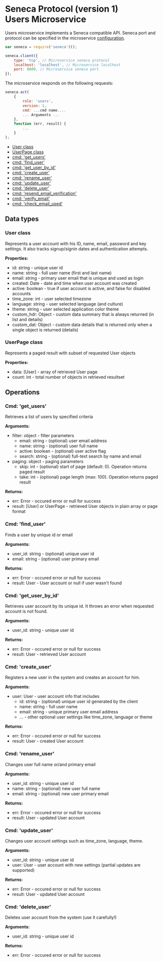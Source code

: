 # Seneca Protocol (version 1) <br/> Users Microservice

Users microservice implements a Seneca compatible API. 
Seneca port and protocol can be specified in the microservice [configuration](Configuration.md/#api_seneca). 

```javascript
var seneca = require('seneca')();

seneca.client({
    type: 'tcp', // Microservice seneca protocol
    localhost: 'localhost', // Microservice localhost
    port: 8809, // Microservice seneca port
});
```

The microservice responds on the following requests:

```javascript
seneca.act(
    {
        role: 'users',
        version: 1,
        cmd: ...cmd name....
        ... Arguments ...
    },
    function (err, result) {
        ...
    }
);
```

* [User class](#class1)
* [UserPage class](#class2)
* [cmd: 'get_users'](#operation1)
* [cmd: 'find_user'](#operation2)
* [cmd: 'get_user_by_id'](#operation3)
* [cmd: 'create_user'](#operation4)
* [cmd: 'rename_user'](#operation5)
* [cmd: 'update_user'](#operation6)
* [cmd: 'delete_user'](#operation7)
* [cmd: 'resend_email_verification'](#operation8)
* [cmd: 'verify_email'](#operation9)
* [cmd: 'check_email_used'](#operation10)

## Data types

### <a name="class1"></a> User class

Represents a user account with his ID, name, email, password and key settings.
It also tracks signup/signin dates and authentication attempts. 

**Properties:**
- id: string - unique user id
- name: string - full user name (first and last name)
- email: string - primary user email that is unique and used as login
- created: Date - date and time when user account was created
- active: boolean - true if user account is active, and false for disabled accounts
- time_zone: int - user selected timezone
- language: string - user selected language (and culture)
- theme: string - user selected application color theme
- custom_hdr: Object - custom data summary that is always returned (in list and details)
- custom_dat: Object - custom data details that is returned only when a single object is returned (details)

### <a name="class2"></a> UserPage class

Represents a paged result with subset of requested User objects

**Properties:**
- data: [User] - array of retrieved User page
- count: int - total number of objects in retrieved resultset

## Operations

### <a name="operation1"></a> Cmd: 'get_users'

Retrieves a list of users by specified criteria

**Arguments:** 
- filter: object - filter parameters
  - email: string - (optional) user email address
  - name: string - (optional) user full name
  - active: boolean - (optional) user active flag
  - search: string - (optional) full-text search by name and email
- paging: object - paging parameters
  - skip: int - (optional) start of page (default: 0). Operation returns paged result
  - take: int - (optional) page length (max: 100). Operation returns paged result

**Returns:**
- err: Error - occured error or null for success
- result: [User] or UserPage - retrieved User objects in plain array or page format

### <a name="operation2"></a> Cmd: 'find_user'

Finds a user by unique id or email

**Arguments:** 
- user_id: string - (optional) unique user id
- email: string - (optional) user primary email 

**Returns:**
- err: Error - occured error or null for success
- result: User - User account or null if user wasn't found

### <a name="operation3"></a> Cmd: 'get_user_by_id'

Retrieves user account by its unique id. 
It throws an error when requested account is not found. 

**Arguments:** 
- user_id: string - unique user id

**Returns:**
- err: Error - occured error or null for success
- result: User - retrieved User account

### <a name="operation4"></a> Cmd: 'create_user'

Registers a new user in the system and creates an account for him.

**Arguments:** 
- user: User - user account info that includes
  - id: string - (optional) unique user id generated by the client
  - name: string - full user name
  - email: string - unique primary user email address
  - ... - other optional user settings like time_zone, language or theme

**Returns:**
- err: Error - occured error or null for success
- result: User - created User account

### <a name="operation5"></a> Cmd: 'rename_user'

Changes user full name or/and primary email

**Arguments:** 
- user_id: string - unique user id
- name: string - (optional) new user full name 
- email: string - (optional) new user primary email 

**Returns:**
- err: Error - occured error or null for success
- result: User - updated User account

### <a name="operation6"></a> Cmd: 'update_user'

Changes user account settings such as time_zone, language, theme.

**Arguments:** 
- user_id: string - unique user id
- user: User - user account with new settings (partial updates are supported)

**Returns:**
- err: Error - occured error or null for success
- result: User - updated User account

### <a name="operation7"></a> Cmd: 'delete_user'

Deletes user account from the system (use it carefully!)

**Arguments:** 
- user_id: string - unique user id

**Returns:**
- err: Error - occured error or null for success
